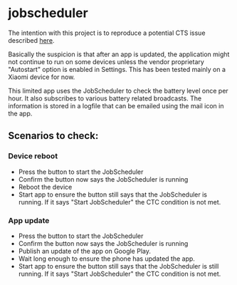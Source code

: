 # jobscheduler

The intention with this project is to reproduce a potential CTS issue described [here](https://issuetracker.google.com/issues/262750721).

Basically the suspicion is that after an app is updated, the application might not continue to run on some devices unless the vendor proprietary "Autostart" option is enabled in Settings. This has been tested mainly on a Xiaomi device for now.

This limited app uses the JobScheduler to check the battery level once per hour. It also subscribes to various battery related broadcasts. The information is stored in a logfile that can be emailed using the mail icon in the app.

## Scenarios to check:

### Device reboot
- Press the button to start the JobScheduler
- Confirm the button now says the JobScheduler is running
- Reboot the device
- Start app to ensure the button still says that the JobScheduler is running. If it says "Start JobScheduler" the CTC condition is not met.

### App update
- Press the button to start the JobScheduler
- Confirm the button now says the JobScheduler is running
- Publish an update of the app on Google Play.
- Wait long enough to ensure the phone has updated the app.
- Start app to ensure the button still says that the JobScheduler is still running. If it says "Start JobScheduler" the CTC condition is not met.


